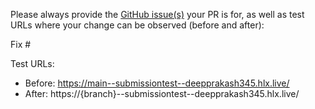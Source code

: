Please always provide the [GitHub issue(s)](../issues) your PR is for, as well as test URLs where your change can be observed (before and after):

Fix #<gh-issue-id>

Test URLs:
- Before: https://main--submissiontest--deepprakash345.hlx.live/
- After: https://{branch}--submissiontest--deepprakash345.hlx.live/
